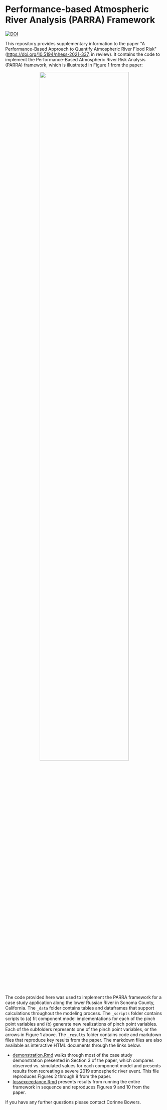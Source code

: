 # Performance-based Atmospheric River Analysis (PARRA) Framework

<a href="https://zenodo.org/badge/latestdoi/390500385"><img src="https://zenodo.org/badge/390500385.svg" alt="DOI"></a>

This repository provides supplementary information to the paper "A Performance-Based Approach to Quantify Atmospheric River Flood Risk" (https://doi.org/10.5194/nhess-2021-337, in review). 
It contains the code to implement the Performance-Based Atmospheric River Risk Analysis (PARRA) framework, which is illustrated in Figure 1 from the paper:

<!-- <p align="center">
  <img src="https://user-images.githubusercontent.com/49569602/128727103-e81cd681-d8bc-42f0-9b67-97f4d7eec394.png" width=75% height=75%>
</p> -->

<p align="center">
  <img src="https://user-images.githubusercontent.com/49569602/141232598-58d62a27-bd04-4d48-a49d-76c8fe636796.png" width=75% height=75%>
</p>

The code provided here was used to implement the PARRA framework for a case study application along the lower Russian River in Sonoma County, California. 
The `_data` folder contains tables and dataframes that support calculations throughout the modeling process.
The `_scripts` folder contains scripts to (a) fit component model implementations for each of the pinch point variables and (b) generate new realizations of pinch point variables. 
Each of the subfolders represents one of the pinch point variables, or the arrows in Figure 1 above.
The `_results` folder contains code and markdown files that reproduce key results from the paper. The markdown files are also available as interactive HTML documents through the links below.

* [demonstration.Rmd](https://corinnebowers.github.io/demonstration.html) walks through most of the case study demonstration presented in Section 3 of the paper, which compares observed vs. simulated values for each component model and presents results from recreating a severe 2019 atmospheric river event. This file reproduces Figures 2 through 8 from the paper.
* [lossexceedance.Rmd](https://corinnebowers.github.io/lossexceedance.html) presents results from running the entire framework in sequence and reproduces Figures 9 and 10 from the paper. 

If you have any further questions please contact Corinne Bowers. 
